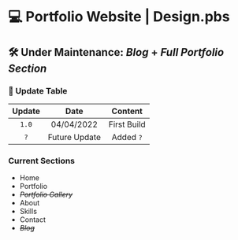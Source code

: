 # 💻 Portfolio Website | Design.pbs
## 🛠 Under Maintenance: *Blog* + *Full Portfolio Section*

### 📄 Update Table
| Update  |  Date | Content |
| :---: | :---: | :---: |
|  `1.0` | 04/04/2022  | First Build |
|  `?` |  Future Update | Added `?`  |

### Current Sections
- Home
- Portfolio
- ~~*Portfolio Gallery*~~
- About
- Skills
- Contact
- ~~*Blog*~~
